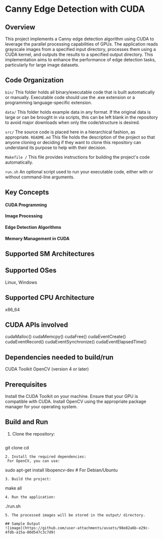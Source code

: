 # Canny Edge Detection with CUDA
## Overview

This project implements a Canny edge detection algorithm using CUDA to leverage the parallel processing capabilities of GPUs. The application reads grayscale images from a specified input directory, processes them using a CUDA kernel, and outputs the results to a specified output directory. This implementation aims to enhance the performance of edge detection tasks, particularly for large image datasets.

## Code Organization

```bin/```
This folder holds all binary/executable code that is built automatically or manually. Executable code should use the .exe extension or a programming language-specific extension.

```data/```
This folder holds example data in any format. If the original data is large or can be brought in via scripts, this can be left blank in the repository to avoid major downloads when only the code/structure is desired.




```src/```
The source code is placed here in a hierarchical fashion, as appropriate.
```README.md```
This file holds the description of the project so that anyone cloning or deciding if they want to clone this repository can understand its purpose to help with their decision.


```Makefile /```
This file provides instructions for building the project's code automatically.

```run.sh```
An optional script used to run your executable code, either with or without command-line arguments.

## Key Concepts

#### CUDA Programming
#### Image Processing
#### Edge Detection Algorithms
#### Memory Management in CUDA
## Supported SM Architectures


## Supported OSes

Linux, Windows

## Supported CPU Architecture

x86_64

## CUDA APIs involved
cudaMalloc()
cudaMemcpy()
cudaFree()
cudaEventCreate()
cudaEventRecord()
cudaEventSynchronize()
cudaEventElapsedTime()
## Dependencies needed to build/run
CUDA Toolkit
OpenCV (version 4 or later)
## Prerequisites
Install the CUDA Toolkit on your machine. Ensure that your GPU is compatible with CUDA.
Install OpenCV using the appropriate package manager for your operating system.

## Build and Run

1. Clone the repository:
   ```
git clone <repository-url>
cd <repository-directory>
   ```
2. Install the required dependencies:
    For OpenCV, you can use:
```
sudo apt-get install libopencv-dev  # For Debian/Ubuntu
```
3. Build the project:
```
make all
```
4. Run the application:
```
./run.sh
```
5. The processed images will be stored in the output/ directory.

## Sample Output
![image](https://github.com/user-attachments/assets/98e82a6b-e29c-4fdb-a15a-00d547c3c7d9)









